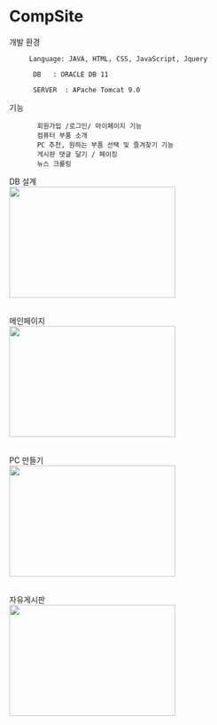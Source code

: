 # CompSite

 
 개발 환경 
           
         Language: JAVA, HTML, CSS, JavaScript, Jquery

          DB   : ORACLE DB 11
          
          SERVER  : APache Tomcat 9.0

            
 기능      
 
           회원가입 /로그인/ 마이페이지 기능 
           컴퓨터 부품 소개 
           PC 추천, 원하는 부품 선택 및 즐겨찾기 기능 
           게시판 댓글 달기 / 페이징 
           뉴스 크롤링
            
DB 설계 
<br>
<img src="https://user-images.githubusercontent.com/70876778/167749295-0734f75b-d662-4569-83f1-4de033d41154.jpg" width="300" height="200" >
<br><br>

메인페이지 <br>
<img src="https://user-images.githubusercontent.com/70876778/167749742-3bd3b463-bd58-497d-b29f-f50e8768f133.jpg" width="300" height="200">
<br><br>

PC 만들기<br>
<img src="https://user-images.githubusercontent.com/70876778/167749297-dc550335-a067-4650-a475-47406a7153b9.jpg" width="300" height="200" >
<br><br>

자유게시판<br>
<img src="https://user-images.githubusercontent.com/70876778/167749299-c14893d6-8991-42e9-8f5b-e48ae2a510ef.jpg" width="300" height="200" >
<br><br>




             
